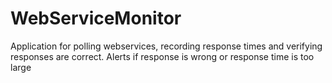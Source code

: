 # WebServiceMonitor
Application for polling webservices, recording response times and verifying responses are correct. Alerts if response is wrong or response time is too large
